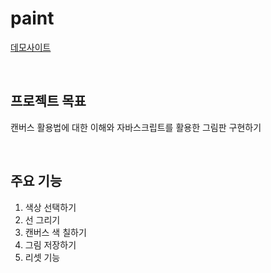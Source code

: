 # paint

[데모사이트](https://paint-five.vercel.app/)

<br />

## 프로젝트 목표

캔버스 활용법에 대한 이해와 자바스크립트를 활용한 그림판 구현하기

<br />

## 주요 기능 

1. 색상 선택하기
2. 선 그리기
3. 캔버스 색 칠하기
4. 그림 저장하기
5. 리셋 기능
